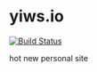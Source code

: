 # yiws.io

[![Build Status](https://travis-ci.org/yiwensong/yiws_io.svg?branch=master)](https://travis-ci.org/yiwensong/yiws_io)

hot new personal site
